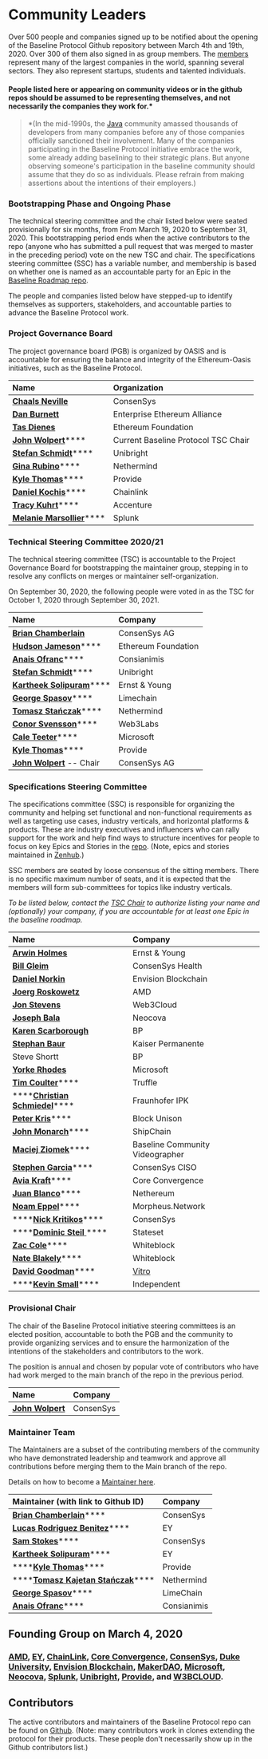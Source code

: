 # Community Leaders

Over 500 people and companies signed up to be notified about the opening of the Baseline Protocol Github repository between March 4th and 19th, 2020. Over 300 of them also signed in as group members. The [members](https://lists.oasis-open-projects.org/g/baseline/directory) represent many of the largest companies in the world, spanning several sectors. They also represent startups, students and talented individuals.

#### People listed here or appearing on community videos or in the github repos should be assumed to be representing themselves, and not necessarily the companies they work for.\* <a id="people-listed-here-or-appearing-on-community-videos-or-in-the-github-repos-should-be-assumed-to-be-representing-themselves-and-not-necessarily-the-companies-they-work-for"></a>

> \*\(In the mid-1990s, the [Java](https://en.wikipedia.org/wiki/Java_%28programming_language%29) community amassed thousands of developers from many companies before any of those companies officially sanctioned their involvement. Many of the companies participating in the Baseline Protocol initiative embrace the work, some already adding baselining to their strategic plans. But anyone observing someone's participation in the baseline community should assume that they do so as individuals. Please refrain from making assertions about the intentions of their employers.\)

### Bootstrapping Phase and Ongoing Phase <a id="bootstrapping-phase-and-ongoing-phase"></a>

The technical steering committee and the chair listed below were seated provisionally for six months, from From March 19, 2020 to September 31, 2020. This bootstrapping period ends when the active contributors to the repo \(anyone who has submitted a pull request that was merged to master in the preceding period\) vote on the new TSC and chair. The specifications steering committee \(SSC\) has a variable number, and membership is based on whether one is named as an accountable party for an Epic in the [Baseline Roadmap repo](https://github.com/ethereum-oasis/baseline-roadmap).

The people and companies listed below have stepped-up to identify themselves as supporters, stakeholders, and accountable parties to advance the Baseline Protocol work.

### Project Governance Board <a id="your-project-governance-board"></a>

The project governance board \(PGB\) is organized by OASIS and is accountable for ensuring the balance and integrity of the Ethereum-Oasis initiatives, such as the Baseline Protocol.

| Name | Organization |
| :--- | :--- |
| [**Chaals Neville**](https://www.linkedin.com/in/chaals/) | ConsenSys |
| [**Dan Burnett**](https://www.linkedin.com/in/daburnett/) | Enterprise Ethereum Alliance |
| [**Tas Dienes**](https://www.linkedin.com/in/tasdienes/) | Ethereum Foundation |
| [**John Wolpert**](https://linkedin.com/in/johnwolpert)\*\*\*\* | Current Baseline Protocol TSC Chair |
| [**Stefan Schmidt**](https://www.linkedin.com/in/stefschmidt/)\*\*\*\* | Unibright |
| [**Gina Rubino**](https://www.linkedin.com/in/ginarubino/)\*\*\*\* | Nethermind |
| [**Kyle Thomas**](https://www.linkedin.com/in/kylebthomas/)\*\*\*\* | Provide |
| [**Daniel Kochis**](https://www.linkedin.com/in/daniel-kochis-9b42627/)\*\*\*\* | Chainlink |
| [**Tracy Kuhrt**](https://www.linkedin.com/in/tracykuhrt/)\*\*\*\* | Accenture |
| [**Melanie Marsollier**](https://www.linkedin.com/in/melaniemarsollier/)\*\*\*\* | Splunk |

### Technical Steering Committee 2020/21 <a id="your-technical-steering-committee"></a>

The technical steering committee \(TSC\) is accountable to the Project Governance Board for bootstrapping the maintainer group, stepping in to resolve any conflicts on merges or maintainer self-organization.

On September 30, 2020, the following people were voted in as the TSC for October 1, 2020 through September 30, 2021.

| Name | Company |
| :--- | :--- |
| [**Brian Chamberlain**](https://www.linkedin.com/in/blchamberlain/) | ConsenSys AG |
| [**Hudson Jameson**](https://www.linkedin.com/in/hudsonjameson/)\*\*\*\* | Ethereum Foundation |
| [**Anais Ofranc**](https://www.linkedin.com/in/anaisofranc/)\*\*\*\* | Consianimis |
| [**Stefan Schmidt**](https://www.linkedin.com/in/stefschmidt/)\*\*\*\* | Unibright |
| [**Kartheek Solipuram**](https://www.linkedin.com/in/kartheek-solipuram-62970a8/)\*\*\*\* | Ernst & Young |
| [**George Spasov**](https://www.linkedin.com/in/george-spasov/)\*\*\*\* | Limechain |
| [**Tomasz Stańczak**](https://www.linkedin.com/in/tomaszkajetanstanczak/)\*\*\*\* | Nethermind |
| [**Conor Svensson**](https://www.linkedin.com/in/conor10/)\*\*\*\* | Web3Labs |
| [**Cale Teeter**](https://www.linkedin.com/in/caleteeter/)\*\*\*\* | Microsoft |
| [**Kyle Thomas**](https://www.linkedin.com/in/kylebthomas/)\*\*\*\* | Provide |
| [**John Wolpert**](https://www.linkedin.com/in/johnwolpert/) -- Chair | ConsenSys AG |

### Specifications Steering Committee <a id="your-specifications-steering-committee"></a>

The specifications committee \(SSC\) is responsible for organizing the community and helping set functional and non-functional requirements as well as targeting use cases, industry verticals, and horizontal platforms & products. These are industry executives and influencers who can rally support for the work and help find ways to structure incentives for people to focus on key Epics and Stories in the [repo](https://github.com/ethereum-oasis/baseline). \(Note, epics and stories maintained in [Zenhub](https://www.zenhub.com/sign-up).\)

SSC members are seated by loose consensus of the sitting members. There is no specific maximum number of seats, and it is expected that the members will form sub-committees for topics like industry verticals.

_To be listed below, contact the_ [_TSC Chair_](community-leaders.md#your-provisional-chair) _to authorize listing your name and \(optionally\) your company, if you are accountable for at least one Epic in the baseline roadmap._

| Name | Company |
| :--- | :--- |
| [**Arwin Holmes**](https://www.linkedin.com/in/arwinholmes/) | Ernst & Young |
| [**Bill Gleim**](https://www.linkedin.com/in/williamgleim/) | ConsenSys Health |
| [**Daniel Norkin**](https://www.linkedin.com/in/danielnorkin/) | Envision Blockchain |
| [**Joerg Roskowetz**](https://www.linkedin.com/in/joergroskowetz/) | AMD |
| [**Jon Stevens**](https://www.linkedin.com/in/lookfirst/) | Web3Cloud |
| [**Joseph Bala**](https://www.linkedin.com/in/josephbala/) | Neocova |
| [**Karen Scarborough**](https://www.linkedin.com/in/karenscarbrough/) | BP |
| [**Stephan Baur**](https://www.linkedin.com/in/stephanbaur/) | Kaiser Permanente |
| Steve Shortt | BP |
| [**Yorke Rhodes**](https://www.linkedin.com/in/yorkerhodes/) | Microsoft |
| [**Tim Coulter**](https://www.linkedin.com/in/timothyjcoulter/)\*\*\*\* | Truffle |
| \*\*\*\*[**Christian Schmiedel**](https://www.linkedin.com/in/christian-schmiedel-0363b0a5/)\*\*\*\* | Fraunhofer IPK |
| [**Peter Kris**](Https://linkedin.com/in/peter-kris-a7274054)\*\*\*\* | Block Unison |
| [**John Monarch**](https://www.linkedin.com/in/johnmonarch/)\*\*\*\* | ShipChain |
| [**Maciej Ziomek**](https://twitter.com/cryptoisland)\*\*\*\* | Baseline Community Videographer |
| [**Stephen Garcia**](https://www.linkedin.com/in/stephengarciainfosec/)\*\*\*\* | ConsenSys CISO |
| [**Avia Kraft**](https://www.linkedin.com/in/aviakraft/)\*\*\*\* | Core Convergence |
| [**Juan Blanco**](https://www.linkedin.com/in/juanfranblanco/)\*\*\*\* | Nethereum |
| [**Noam Eppel**](https://www.linkedin.com/in/noameppel/)\*\*\*\* | Morpheus.Network |
| \*\*\*\*[**Nick Kritikos**](https://www.linkedin.com/in/kritikos40/)\*\*\*\* | ConsenSys |
| \*\*\*\*[**Dominic Steil** ](https://www.linkedin.com/in/dominic-steil-b6092553/)\*\*\*\* | Stateset |
| [**Zac Cole**](https://www.linkedin.com/in/zak-cole/)\*\*\*\* | Whiteblock |
| [**Nate Blakely**](https://www.linkedin.com/in/nathaniel-blakely/)\*\*\*\* | Whiteblock |
| [**David Goodman**](https://www.linkedin.com/in/dh6oodman/)\*\*\*\* | [Vitro](https://vitro.io/) |
| \*\*\*\*[**Kevin Small**](https://uk.linkedin.com/in/kevinsmalldev)\*\*\*\* | Independent |

### Provisional Chair <a id="your-provisional-chair"></a>

The chair of the Baseline Protocol initiative steering committees is an elected position, accountable to both the PGB and the community to provide organizing services and to ensure the harmonization of the intentions of the stakeholders and contributors to the work.

The position is annual and chosen by popular vote of contributors who have had work merged to the main branch of the repo in the previous period.

| Name | Company |
| :--- | :--- |
| [**John Wolpert**](https://www.linkedin.com/in/johnwolpert/) | ConsenSys |

### Maintainer Team <a id="maintainer-team"></a>

The Maintainers are a subset of the contributing members of the community who have demonstrated leadership and teamwork and approve all contributions before merging them to the Main branch of the repo.

Details on how to become a [Maintainer here](members.md).

| Maintainer \(with link to Github ID\) | Company |
| :--- | :--- |
| [**Brian Chamberlain**](https://github.com/breakpointer)\*\*\*\* | ConsenSys |
| [**Lucas Rodriguez Benitez**](https://www.linkedin.com/in/lucas-rodriguez-benitez-229092171/)\*\*\*\* | EY |
| [**Sam Stokes**](https://github.com/bitwiseguy)\*\*\*\* | ConsenSys |
| [**Kartheek Solipuram**](https://github.com/skarred14)\*\*\*\* | EY |
| \*\*\*\*[**Kyle Thomas**](https://github.com/kthomas)\*\*\*\* | Provide |
| \*\*\*\*[**Tomasz Kajetan Stańczak**](https://www.linkedin.com/in/tomaszkajetanstanczak/)\*\*\*\* | Nethermind |
| [**George Spasov**](https://www.linkedin.com/in/george-spasov/)\*\*\*\* | LimeChain |
| [**Anais Ofranc**](https://github.com/Consianimis)\*\*\*\* | Consianimis |

## Founding Group on March 4, 2020 <a id="founding-group-on-march-4-2020"></a>

### ​[**AMD**](https://www.amd.com/en/technologies/blockchain)**,** [**EY**](https://blockchain.ey.com/)**,** [**ChainLink**](https://chain.link/)**,** [**Core Convergence**](https://www.coreconvergence.us/)**,** [**ConsenSys**](https://consensys.net/)**,** [**Duke University**](https://pratt.duke.edu/)**,** [**Envision Blockchain**](https://envisionblockchain.com/)**,** [**MakerDAO**](https://makerdao.com/en/)**,** [**Microsoft**](http://www.microsoft.com/)**,** [**Neocova**](https://neocova.com/)**,** [**Splunk**](https://www.splunk.com/)**,** [**Unibright**](https://unibright.io/)**,** [**Provide**](https://provide.services/)**, and** [**W3BCLOUD**](https://www.w3bcloud.com/)**.** <a id="amd-ey-chainlink-core-convergence-consensys-duke-university-envision-blockchain-makerdao-microsoft-neocova-splunk-unibright-provide-and-w-3-bcloud"></a>

## Contributors <a id="contributors"></a>

The active contributors and maintainers of the Baseline Protocol repo can be found on [Github](https://github.com/ethereum-oasis/baseline/graphs/contributors). \(Note: many contributors work in clones extending the protocol for their products. These people don't necessarily show up in the Github contributors list.\) 

